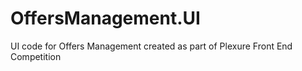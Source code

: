 # OffersManagement.UI
UI code for Offers Management created as part of Plexure Front End Competition
